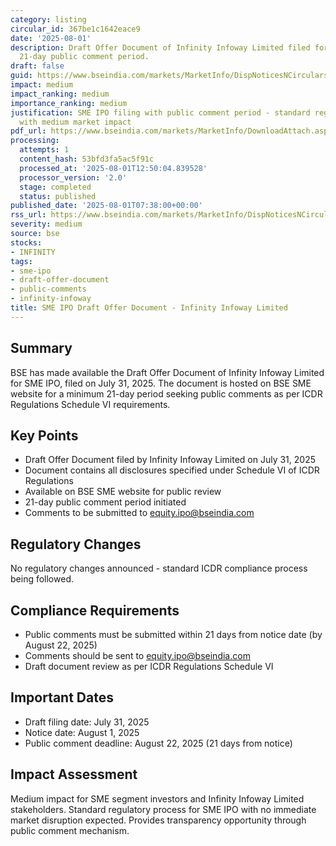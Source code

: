 ```yaml
---
category: listing
circular_id: 367be1c1642eace9
date: '2025-08-01'
description: Draft Offer Document of Infinity Infoway Limited filed for SME IPO with
  21-day public comment period.
draft: false
guid: https://www.bseindia.com/markets/MarketInfo/DispNoticesNCirculars.aspx?Noticeid={182A525A-97B5-4A8A-9F43-48700BBA76FE}&noticeno=20250801-11&dt=08/01/2025&icount=11&totcount=39&flag=0
impact: medium
impact_ranking: medium
importance_ranking: medium
justification: SME IPO filing with public comment period - standard regulatory process
  with medium market impact
pdf_url: https://www.bseindia.com/markets/MarketInfo/DownloadAttach.aspx?id=20250801-11&attachedId=
processing:
  attempts: 1
  content_hash: 53bfd3fa5ac5f91c
  processed_at: '2025-08-01T12:50:04.839528'
  processor_version: '2.0'
  stage: completed
  status: published
published_date: '2025-08-01T07:38:00+00:00'
rss_url: https://www.bseindia.com/markets/MarketInfo/DispNoticesNCirculars.aspx?Noticeid={182A525A-97B5-4A8A-9F43-48700BBA76FE}&noticeno=20250801-11&dt=08/01/2025&icount=11&totcount=39&flag=0
severity: medium
source: bse
stocks:
- INFINITY
tags:
- sme-ipo
- draft-offer-document
- public-comments
- infinity-infoway
title: SME IPO Draft Offer Document - Infinity Infoway Limited
---
```


## Summary

BSE has made available the Draft Offer Document of Infinity Infoway Limited for SME IPO, filed on July 31, 2025. The document is hosted on BSE SME website for a minimum 21-day period seeking public comments as per ICDR Regulations Schedule VI requirements.

## Key Points

- Draft Offer Document filed by Infinity Infoway Limited on July 31, 2025
- Document contains all disclosures specified under Schedule VI of ICDR Regulations
- Available on BSE SME website for public review
- 21-day public comment period initiated
- Comments to be submitted to equity.ipo@bseindia.com

## Regulatory Changes

No regulatory changes announced - standard ICDR compliance process being followed.

## Compliance Requirements

- Public comments must be submitted within 21 days from notice date (by August 22, 2025)
- Comments should be sent to equity.ipo@bseindia.com
- Draft document review as per ICDR Regulations Schedule VI

## Important Dates

- Draft filing date: July 31, 2025
- Notice date: August 1, 2025
- Public comment deadline: August 22, 2025 (21 days from notice)

## Impact Assessment

Medium impact for SME segment investors and Infinity Infoway Limited stakeholders. Standard regulatory process for SME IPO with no immediate market disruption expected. Provides transparency opportunity through public comment mechanism.